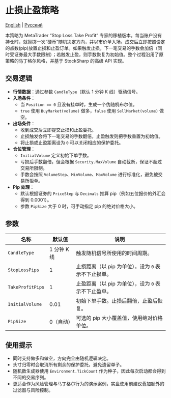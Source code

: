 # 止损止盈策略
[English](README.md) | [Русский](README_ru.md)

本策略为 MetaTrader “Stop Loss Take Profit” 专家的移植版本。每当账户没有持仓时，就抛掷一次“硬币”随机决定方向，并以市价单入场。成交后立即按照设定的点数(pip)放置止损和止盈订单。如果触发止损，下一笔交易的手数会加倍（同时受证券最大手数限制）；若触发止盈，则手数恢复为初始值。整个过程沿用了原策略的马丁格尔风格，并基于 StockSharp 的高级 API 实现。

## 交易逻辑

- **行情数据**：通过参数 `CandleType`（默认 1 分钟 K 线）驱动信号。
- **入场条件**：
  - 当 `Position == 0` 且没有挂单时，生成一个伪随机布尔值。
  - `true` 使用 `BuyMarket(volume)` 做多，`false` 使用 `SellMarket(volume)` 做空。
- **出场条件**：
  - 收到成交后立即提交止损和止盈委托。
  - 止损触发会将下一笔交易的手数翻倍，止盈触发则把手数重置为初始值。
  - 将止损或止盈距离设为 `0` 可以关闭相应的保护委托。
- **仓位管理**：
  - `InitialVolume` 定义初始下单手数。
  - 亏损后手数翻倍，但会根据 `Security.MaxVolume` 自动截断，保证不超过交易所限制。
  - 手数会按照 `VolumeStep`、`MinVolume`、`MaxVolume` 进行标准化，避免被交易所拒单。
- **Pip 处理**：
  - 默认根据证券的 `PriceStep` 与 `Decimals` 推算 pip（例如五位报价的外汇会得到 0.0001）。
  - 参数 `PipSize` 大于 0 时，可手动指定 pip 的绝对价格大小。

## 参数

| 名称 | 默认值 | 说明 |
| ---- | ------ | ---- |
| `CandleType` | 1 分钟 K 线 | 触发随机信号所使用的时间周期。 |
| `StopLossPips` | 1 | 止损距离（以 pip 为单位），设为 `0` 表示不下止损单。 |
| `TakeProfitPips` | 1 | 止盈距离（以 pip 为单位），设为 `0` 表示不下止盈单。 |
| `InitialVolume` | 0.01 | 初始下单手数。止损后翻倍，止盈后恢复。 |
| `PipSize` | 0（自动） | 可选的 pip 大小覆盖值，使用绝对价格单位。 |

## 使用提示

- 同时支持做多和做空，方向完全由随机逻辑决定。
- 头寸归零时会取消所有剩余的保护委托，避免遗留单子。
- 随机数生成器使用 `Environment.TickCount` 作为种子，因此每次启动都会得到不同的交易序列。
- 更适合作为风险管理与马丁格尔行为的演示案例，实盘使用前建议叠加额外的过滤器与风险控制。
